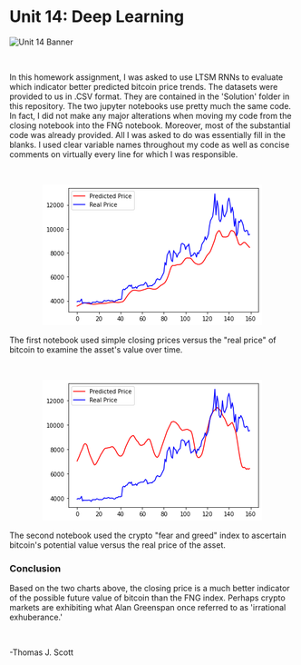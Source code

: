 # Unit 14: Deep Learning

![Unit 14 Banner](https://github.com/ThomasJScott3/Unit-14-Deep-Learning/blob/main/Images/deep-learning.jpg)

<br>

In this homework assignment, I was asked to use LTSM RNNs to evaluate which indicator better predicted bitcoin price trends. The datasets were provided to us in .CSV format. They are contained in the 'Solution' folder in this repository. The two jupyter notebooks use pretty much the same code. In fact, I did not make any major alterations when moving my code from the closing notebook into the FNG notebook. Moreover, most of the substantial code was already provided. All I was asked to do was essentially fill in the blanks. I used clear variable names throughout my code as well as concise comments on virtually every line for which I was responsible.

<br>

<p align="center"><img src="https://github.com/ThomasJScott3/Unit-14-Deep-Learning/blob/main/Images/Closing.png?raw=true"></img></p>

The first notebook used simple closing prices versus the "real price" of bitcoin to examine the asset's value over time. 
  
<br>

<p align="center"><img src="https://github.com/ThomasJScott3/Unit-14-Deep-Learning/blob/main/Images/FNG.png?raw=true"></img></p>

The second notebook used the crypto "fear and greed" index to ascertain bitcoin's potential value versus the real price of the asset.

### Conclusion

Based on the two charts above, the closing price is a much better indicator of the possible future value of bitcoin than the FNG index. Perhaps crypto markets are exhibiting what Alan Greenspan once referred to as 'irrational exhuberance.'

<br>

-Thomas J. Scott
